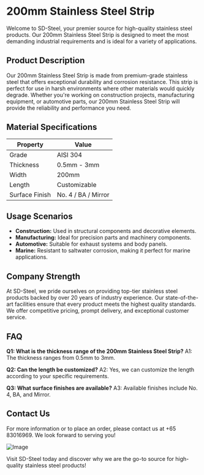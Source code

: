 # 200mm Stainless Steel Strip

Welcome to SD-Steel, your premier source for high-quality stainless steel products. Our 200mm Stainless Steel Strip is designed to meet the most demanding industrial requirements and is ideal for a variety of applications.

## Product Description
Our 200mm Stainless Steel Strip is made from premium-grade stainless steel that offers exceptional durability and corrosion resistance. This strip is perfect for use in harsh environments where other materials would quickly degrade. Whether you're working on construction projects, manufacturing equipment, or automotive parts, our 200mm Stainless Steel Strip will provide the reliability and performance you need.

## Material Specifications
| Property          | Value                  |
|-------------------|------------------------|
| Grade             | AISI 304               |
| Thickness         | 0.5mm - 3mm            |
| Width             | 200mm                  |
| Length            | Customizable           |
| Surface Finish    | No. 4 / BA / Mirror     |

## Usage Scenarios
- **Construction:** Used in structural components and decorative elements.
- **Manufacturing:** Ideal for precision parts and machinery components.
- **Automotive:** Suitable for exhaust systems and body panels.
- **Marine:** Resistant to saltwater corrosion, making it perfect for marine applications.

## Company Strength
At SD-Steel, we pride ourselves on providing top-tier stainless steel products backed by over 20 years of industry experience. Our state-of-the-art facilities ensure that every product meets the highest quality standards. We offer competitive pricing, prompt delivery, and exceptional customer service.

## FAQ
**Q1: What is the thickness range of the 200mm Stainless Steel Strip?**
A1: The thickness ranges from 0.5mm to 3mm.

**Q2: Can the length be customized?**
A2: Yes, we can customize the length according to your specific requirements.

**Q3: What surface finishes are available?**
A3: Available finishes include No. 4, BA, and Mirror.

## Contact Us
For more information or to place an order, please contact us at +65 83016969. We look forward to serving you!

![Image](https://github.com/user-attachments/assets/2567258e-e124-4816-932d-1809bd27ef0b)

Visit SD-Steel today and discover why we are the go-to source for high-quality stainless steel products!